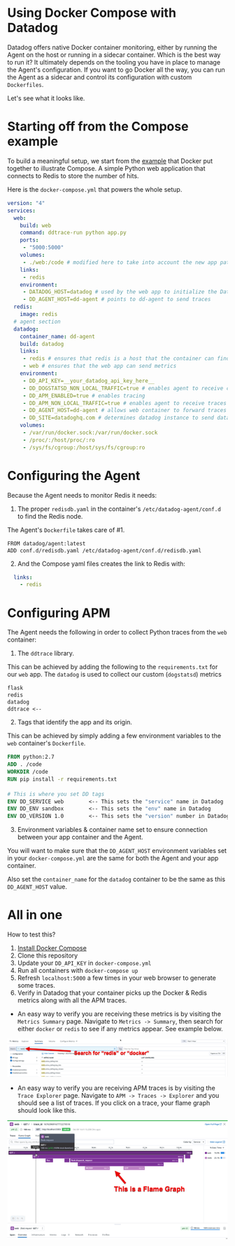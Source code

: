 # Using Docker Compose with Datadog

Datadog offers native Docker container monitoring, either by running the Agent
on the host or running in a sidecar container. Which is the best way to run it?
It ultimately depends on the tooling you have in place to manage the Agent's
configuration. If you want to go Docker all the way, you can run the Agent as
a sidecar and control its configuration with custom `Dockerfiles`.

Let's see what it looks like.

# Starting off from the Compose example

To build a meaningful setup, we start from the [example](https://docs.docker.com/compose/#overview)
that Docker put together to illustrate Compose. A simple Python web application that
connects to Redis to store the number of hits.

Here is the `docker-compose.yml` that powers the whole setup.

```yaml
version: "4"
services:
  web:
    build: web
    command: ddtrace-run python app.py
    ports:
     - "5000:5000"
    volumes:
     - ./web:/code # modified here to take into account the new app path
    links:
     - redis
    environment:
     - DATADOG_HOST=datadog # used by the web app to initialize the Datadog library
     - DD_AGENT_HOST=dd-agent # points to dd-agent to send traces
  redis:
    image: redis
  # agent section
  datadog:
    container_name: dd-agent
    build: datadog
    links:
     - redis # ensures that redis is a host that the container can find
     - web # ensures that the web app can send metrics
    environment:
     - DD_API_KEY=__your_datadog_api_key_here__
     - DD_DOGSTATSD_NON_LOCAL_TRAFFIC=true # enables agent to receive custom metrics from other containers
     - DD_APM_ENABLED=true # enables tracing
     - DD_APM_NON_LOCAL_TRAFFIC=true # enables agent to receive traces from other containers
     - DD_AGENT_HOST=dd-agent # allows web container to forward traces to agent
     - DD_SITE=datadoghq.com # determines datadog instance to send data to (e.g change to datadoghq.eu for EU1)
    volumes:
     - /var/run/docker.sock:/var/run/docker.sock
     - /proc/:/host/proc/:ro
     - /sys/fs/cgroup:/host/sys/fs/cgroup:ro
```

# Configuring the Agent

Because the Agent needs to monitor Redis it needs:

1. The proper `redisdb.yaml` in the container's `/etc/datadog-agent/conf.d` to find the Redis node.

The Agent's `Dockerfile` takes care of #1.

```
FROM datadog/agent:latest
ADD conf.d/redisdb.yaml /etc/datadog-agent/conf.d/redisdb.yaml
```

2. And the Compose yaml files creates the link to Redis with:

```yaml
  links:
    - redis
```

# Configuring APM

The Agent needs the following in order to collect Python traces from the `web` container:

1. The `ddtrace` library. 

This can be achieved by adding the following to the `requirements.txt` for our `web` app. The `datadog` is used to collect our custom (`dogstatsd`) metrics

```
flask
redis
datadog
ddtrace <--
```

2. Tags that identify the app and its origin. 

This can be achieved by simply adding a few environment variables to the `web` container's `Dockerfile`.

```dockerfile
FROM python:2.7
ADD . /code
WORKDIR /code
RUN pip install -r requirements.txt

# This is where you set DD tags
ENV DD_SERVICE web        <-- This sets the "service" name in Datadog
ENV DD_ENV sandbox        <-- This sets the "env" name in Datadog
ENV DD_VERSION 1.0        <-- This sets the "version" number in Datadog
```

3. Environment variables & container name set to ensure connection between your app container and the Agent. 

You will want to make sure that the `DD_AGENT_HOST` environment variables set in your `docker-compose.yml` are the same for both the Agent  and your app container. 

Also set the `container_name` for the `datadog` container to be the same as this `DD_AGENT_HOST` value. 

# All in one

How to test this?

1. [Install Docker Compose](https://docs.docker.com/compose/install/)
1. Clone this repository
1. Update your `DD_API_KEY` in `docker-compose.yml`
1. Run all containers with `docker-compose up`
1. Refresh `localhost:5000` a few times in your web browser to generate some traces. 
1. Verify in Datadog that your container picks up the Docker & Redis metrics along with all the APM traces. 
  - An easy way to verify you are receiving these metrics is by visiting the `Metrics Summary` page. Navigate to `Metrics -> Summary`, then search for either `docker` or `redis` to see if any metrics appear. See example below.

  ![metrics_summary](images/metrics_summary.png)

  - An easy way to verify you are receiving APM traces is by visiting the `Trace Explorer` page. Navigate to `APM -> Traces -> Explorer` and you should see a list of traces. If you click on a trace, your flame graph should look like this. 

  ![flame_graph](images/flame_graph.png)